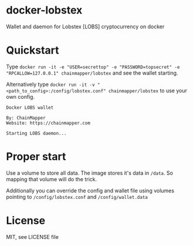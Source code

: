 # docker-lobstex
Wallet and daemon for Lobstex [LOBS] cryptocurrency on docker

# Quickstart
Type `docker run -it -e "USER=secrettop" -e "PASSWORD=topsecret" -e "RPCALLOW=127.0.0.1" chainmapper/lobstex` and see the wallet starting.

Alternatively type `docker run -it -v "<path_to_config>:/config/lobstex.conf" chainmapper/lobstex` to use your own config.

```
Docker LOBS wallet

By: ChainMapper
Website: https://chainmapper.com

Starting LOBS daemon...
```

# Proper start
Use a volume to store all data. The image stores it's data in `/data`. So mapping that volume will do the trick.

Additionally you can override the config and wallet file using volumes pointing to `/config/lobstex.conf` and `/config/wallet.data`

# License
MIT, see LICENSE file